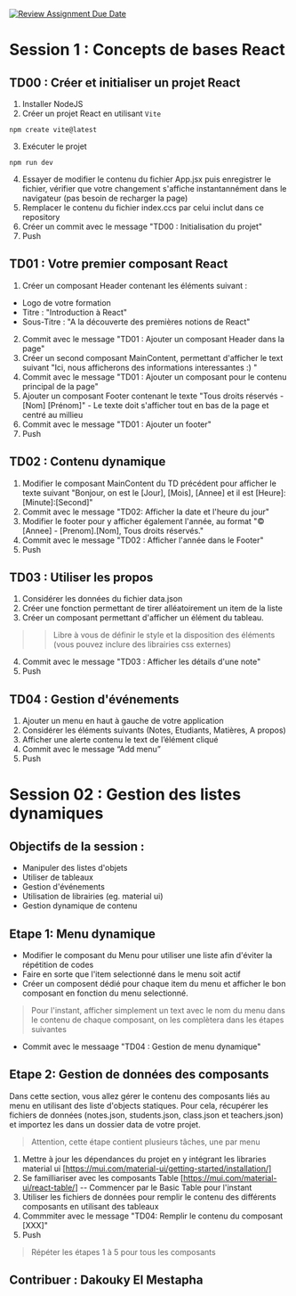 [![Review Assignment Due Date](https://classroom.github.com/assets/deadline-readme-button-22041afd0340ce965d47ae6ef1cefeee28c7c493a6346c4f15d667ab976d596c.svg)](https://classroom.github.com/a/DTr5XncO)
# Session 1 : Concepts de bases React

## TD00 : Créer et initialiser un projet React 
1. Installer NodeJS
2. Créer un projet React en utilisant `Vite`
```
npm create vite@latest
```
3. Exécuter le projet
```
npm run dev
```
4. Essayer de modifier le contenu du fichier App.jsx puis enregistrer le fichier, vérifier que votre changement s'affiche instantannément dans le navigateur (pas besoin de recharger la page)
5. Remplacer le contenu du fichier index.ccs par celui inclut dans ce repository
6. Créer un commit avec le message "TD00 : Initialisation du projet"
7. Push


## TD01 : Votre premier composant React 
1. Créer un composant Header contenant les éléments suivant :
  - Logo de votre formation
  - Titre : "Introduction à React"
  - Sous-Titre : "A la découverte des premières notions de React"
2. Commit avec le message "TD01 : Ajouter un composant Header dans la page"
3. Créer un second composant MainContent, permettant d'afficher le text suivant "Ici, nous afficherons des informations interessantes :) "
3. Commit avec le message "TD01 : Ajouter un composant pour le contenu principal de la page"
4. Ajouter un composant Footer contenant le texte "Tous droits réservés - [Nom] [Prénom]" - Le texte doit s'afficher tout en bas de la page et centré au millieu
5. Commit avec le message "TD01 : Ajouter un footer"
6. Push 


## TD02 : Contenu dynamique 
1. Modifier le composant MainContent du TD précédent pour afficher le texte suivant "Bonjour, on est le [Jour], [Mois], [Annee] et il est [Heure]:[Minute]:[Second]"
2. Commit avec le message "TD02: Afficher la date et l'heure du jour"
3. Modifier le footer pour y afficher également l'année, au format "© [Annee] - [Prenom].[Nom], Tous droits réservés."
4. Commit avec le message "TD02 : Afficher l'année dans le Footer"
5. Push

## TD03 : Utiliser les propos 
1. Considérer les données du fichier data.json
2. Créer une fonction permettant de tirer alléatoirement un item de la liste
3. Créer un composant permettant d'afficher un élément du tableau.
>> Libre à vous de définir le style et la disposition des éléments (vous pouvez inclure des librairies css externes)
4. Commit avec le message "TD03 : Afficher les détails d'une note"
5. Push

## TD04 : Gestion d'événements 
1. Ajouter un menu en haut à gauche de votre application
2. Considérer les éléments suivants (Notes, Etudiants, Matières, A propos) 
3. Afficher une alerte contenu le text de l’élément cliqué
4. Commit avec le message “Add menu”
5. Push

# Session 02 : Gestion des listes dynamiques
## Objectifs de la session : 
- Manipuler des listes d'objets
- Utiliser de tableaux
- Gestion d'événements
- Utilisation de librairies (eg. material ui)
- Gestion dynamique de contenu

## Etape 1: Menu dynamique
- Modifier le composant du Menu pour utiliser une liste afin d'éviter la répétition de codes
- Faire en sorte que l'item selectionné dans le menu soit actif
- Créer un composent dédié pour chaque item du menu et afficher le bon composant en fonction du menu selectionné.
> Pour l'instant, afficher simplement un text avec le nom du menu dans le contenu de chaque composant, on les complètera dans les étapes suivantes
- Commit avec le messaage "TD04 : Gestion de menu dynamique"

## Etape 2: Gestion de données des composants 
Dans cette section, vous allez gérer le contenu des composants liés au menu en utilisant des liste d'objects statiques. Pour cela, récupérer les fichiers de données (notes.json, students.json, class.json et teachers.json) et importez les dans un dossier data de votre projet. 

> Attention, cette étape contient plusieurs tâches, une par menu 

1. Mettre à jour les dépendances du projet en y intégrant les libraries material ui [https://mui.com/material-ui/getting-started/installation/]
2. Se familliariser avec les composants Table [https://mui.com/material-ui/react-table/] -- Commencer par le Basic Table pour l'instant
3. Utiliser les fichiers de données pour remplir le contenu des différents composants en utilisant des tableaux
4. Commmiter avec le message "TD04: Remplir le contenu du composant [XXX]"
5. Push
> Répéter les étapes 1 à 5 pour tous les composants

 
## Contribuer : Dakouky El Mestapha